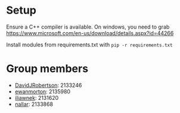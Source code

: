 # Setup

Ensure a C++ compiler is available. On windows, you need to grab https://www.microsoft.com/en-us/download/details.aspx?id=44266

Install modules from requirements.txt with `pip -r requirements.txt`

# Group members

- [DavidJRobertson](https://github.com/DavidJRobertson): 2133246
- [ewanmorton](https://github.com/ewanmorton): 2135980
- [iliawnek](https://github.com/iliawnek): 2131620
- [nallar](https://github.com/nallar): 2133868
